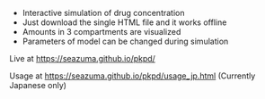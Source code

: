 * Interactive simulation of drug concentration
* Just download the single HTML file and it works offline
* Amounts in 3 compartments are visualized
* Parameters of model can be changed during simulation

Live at https://seazuma.github.io/pkpd/

Usage at https://seazuma.github.io/pkpd/usage_jp.html (Currently Japanese only)
